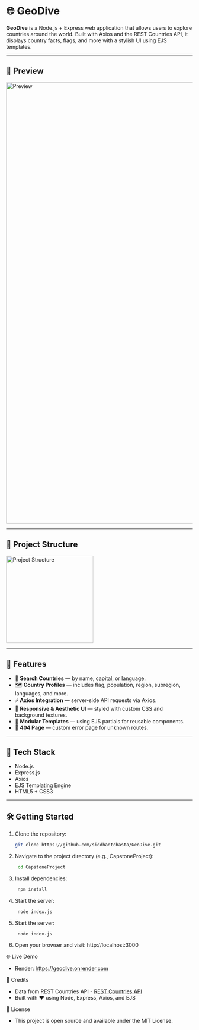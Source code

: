 # 🌐 GeoDive

**GeoDive** is a Node.js + Express web application that allows users to explore countries around the world. Built with Axios and the REST Countries API, it displays country facts, flags, and more with a stylish UI using EJS templates.

---

## 📸 Preview

<img width="1188" alt="Preview" src="https://github.com/user-attachments/assets/d5ad56bd-d65a-4558-b8f6-09b301de12aa" />

---

## 📁 Project Structure

<img width="235" alt="Project Structure" src="https://github.com/user-attachments/assets/f26c00e1-ad00-41fb-bef0-c51c64afd999" />

---

## 🚀 Features

- 🔎 **Search Countries** — by name, capital, or language.
- 🗺️ **Country Profiles** — includes flag, population, region, subregion, languages, and more.
- ⚡ **Axios Integration** — server-side API requests via Axios.
- 🎨 **Responsive & Aesthetic UI** — styled with custom CSS and background textures.
- 🧩 **Modular Templates** — using EJS partials for reusable components.
- 🛑 **404 Page** — custom error page for unknown routes.

---

## 🧰 Tech Stack

- Node.js
- Express.js
- Axios
- EJS Templating Engine
- HTML5 + CSS3

---

## 🛠️ Getting Started

1. Clone the repository:  
   ```bash
   git clone https://github.com/siddhantchasta/GeoDive.git
2. Navigate to the project directory (e.g., CapstoneProject):
   ```bash
    cd CapstoneProject
3. Install dependencies:
   ```bash
    npm install
4. Start the server:
   ```bash
    node index.js
4. Start the server:
   ```bash
    node index.js
5. Open your browser and visit: http://localhost:3000

🌐 Live Demo
- Render: https://geodive.onrender.com

🧠 Credits
* Data from REST Countries API - [REST Countries API](https://restcountries.com)
* Built with ❤️ using Node, Express, Axios, and EJS

📜 License
- This project is open source and available under the MIT License.
